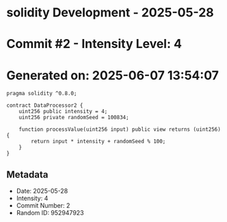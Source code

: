 ﻿# solidity Development - 2025-05-28
# Commit #2 - Intensity Level: 4
# Generated on: 2025-06-07 13:54:07
```solidity
pragma solidity ^0.8.0;

contract DataProcessor2 {
    uint256 public intensity = 4;
    uint256 private randomSeed = 100834;

    function processValue(uint256 input) public view returns (uint256) {
        return input * intensity + randomSeed % 100;
    }
}
```
## Metadata
- Date: 2025-05-28
- Intensity: 4
- Commit Number: 2
- Random ID: 952947923
